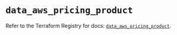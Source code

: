 # `data_aws_pricing_product`

Refer to the Terraform Registry for docs: [`data_aws_pricing_product`](https://registry.terraform.io/providers/hashicorp/aws/3.76.1/docs/data-sources/pricing_product).
